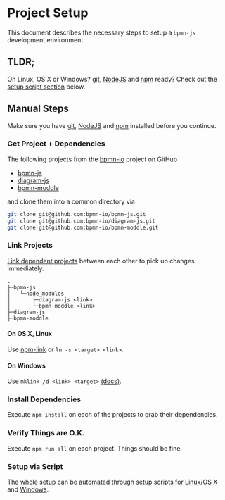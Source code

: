# Project Setup

This document describes the necessary steps to setup a `bpmn-js` development environment.

## TLDR;

On Linux, OS X or Windows? [git](http://git-scm.com), [NodeJS](https://nodejs.org) and [npm](https://www.npmjs.org/doc/cli/npm.html) ready? Check out the [setup script section](#setup-via-script) below.

## Manual Steps

Make sure you have [git](http://git-scm.com), [NodeJS](https://nodejs.org) and [npm](https://www.npmjs.org/doc/cli/npm.html)  installed before you continue.

### Get Project + Dependencies

The following projects from the [bpmn-io](https://github.com/bpmn-io) project on GitHub

* [bpmn-js](https://github.com/bpmn-io/bpmn-js)
* [diagram-js](https://github.com/bpmn-io/diagram-js)
* [bpmn-moddle](https://github.com/bpmn-io/bpmn-moddle)

and clone them into a common directory via

```sh
git clone git@github.com:bpmn-io/bpmn-js.git
git clone git@github.com:bpmn-io/diagram-js.git
git clone git@github.com:bpmn-io/bpmn-moddle.git
```

### Link Projects

[Link dependent projects](https://docs.npmjs.com/cli/link) between each other to pick up changes immediately.

```plain
.
├─bpmn-js
│   └─node_modules
│       ├─diagram-js <link>
│       └─bpmn-moddle <link>
├─diagram-js
├─bpmn-moddle
```

#### On OS X, Linux

Use [npm-link](https://docs.npmjs.com/cli/link) or `ln -s <target> <link>`.

#### On Windows

Use `mklink /d <link> <target>` [(docs)](http://technet.microsoft.com/en-us/library/cc753194.aspx).

### Install Dependencies

Execute `npm install` on each of the projects to grab their dependencies.

### Verify Things are O.K.

Execute `npm run all` on each project. Things should be fine.

### Setup via Script

The whole setup can be automated through setup scripts for [Linux/OS X](./setup.sh) and [Windows](./setup.bat).
